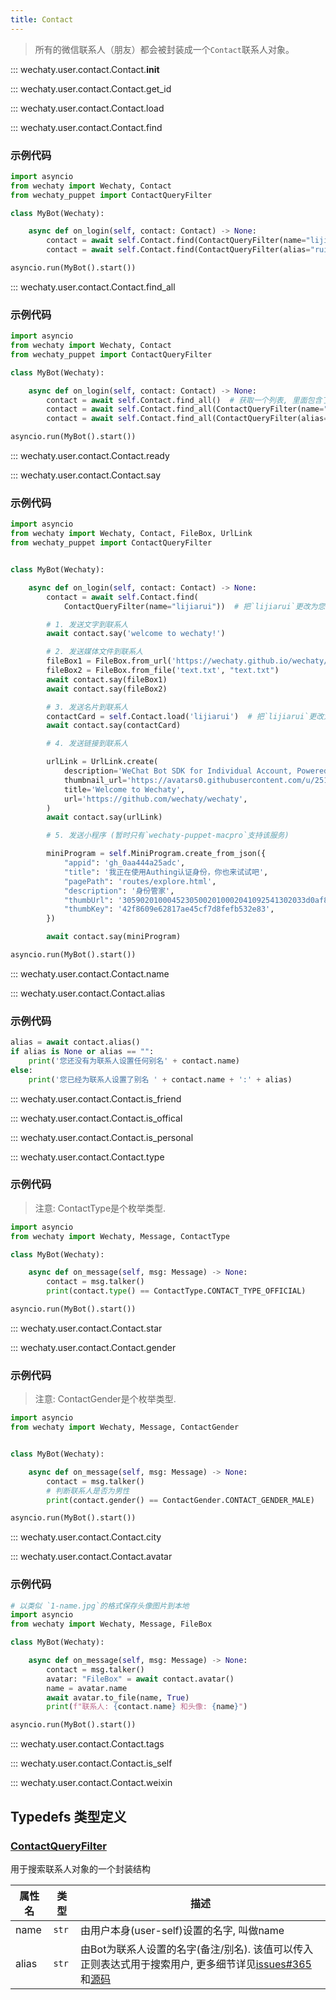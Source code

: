 ```yaml
---
title: Contact
---
```


> 所有的微信联系人（朋友）都会被封装成一个`Contact`联系人对象。

::: wechaty.user.contact.Contact.__init__

::: wechaty.user.contact.Contact.get_id

::: wechaty.user.contact.Contact.load

::: wechaty.user.contact.Contact.find
### 示例代码
```python
import asyncio
from wechaty import Wechaty, Contact
from wechaty_puppet import ContactQueryFilter

class MyBot(Wechaty):

    async def on_login(self, contact: Contact) -> None:
        contact = await self.Contact.find(ContactQueryFilter(name="lijiarui"))
        contact = await self.Contact.find(ContactQueryFilter(alias="ruirui"))

asyncio.run(MyBot().start())
```

::: wechaty.user.contact.Contact.find_all
### 示例代码
```python
import asyncio
from wechaty import Wechaty, Contact
from wechaty_puppet import ContactQueryFilter

class MyBot(Wechaty):

    async def on_login(self, contact: Contact) -> None:
        contact = await self.Contact.find_all()  # 获取一个列表, 里面包含了Bot所有的联系人
        contact = await self.Contact.find_all(ContactQueryFilter(name="lijiarui"))  # 获取一个包含所有名字为lijiarui的联系人的列表
        contact = await self.Contact.find_all(ContactQueryFilter(alias="ruirui"))   # 获取一个包含所有别名(备注)为ruirui的联系人的列表

asyncio.run(MyBot().start())
```


::: wechaty.user.contact.Contact.ready


::: wechaty.user.contact.Contact.say
### 示例代码
```python
import asyncio
from wechaty import Wechaty, Contact, FileBox, UrlLink
from wechaty_puppet import ContactQueryFilter


class MyBot(Wechaty):

    async def on_login(self, contact: Contact) -> None:
        contact = await self.Contact.find(
            ContactQueryFilter(name="lijiarui"))  # 把`lijiarui`更改为您在微信中的任意联系人的姓名

        # 1. 发送文字到联系人
        await contact.say('welcome to wechaty!')

        # 2. 发送媒体文件到联系人
        fileBox1 = FileBox.from_url('https://wechaty.github.io/wechaty/images/bot-qr-code.png', "bot-qr-code.png")
        fileBox2 = FileBox.from_file('text.txt', "text.txt")
        await contact.say(fileBox1)
        await contact.say(fileBox2)

        # 3. 发送名片到联系人
        contactCard = self.Contact.load('lijiarui')  # 把`lijiarui`更改为您在微信中的任意联系人的姓名
        await contact.say(contactCard)

        # 4. 发送链接到联系人

        urlLink = UrlLink.create(
            description='WeChat Bot SDK for Individual Account, Powered by TypeScript, Docker, and Love',
            thumbnail_url='https://avatars0.githubusercontent.com/u/25162437?s=200&v=4',
            title='Welcome to Wechaty',
            url='https://github.com/wechaty/wechaty',
        )
        await contact.say(urlLink)

        # 5. 发送小程序 (暂时只有`wechaty-puppet-macpro`支持该服务)

        miniProgram = self.MiniProgram.create_from_json({
            "appid": 'gh_0aa444a25adc',
            "title": '我正在使用Authing认证身份，你也来试试吧',
            "pagePath": 'routes/explore.html',
            "description": '身份管家',
            "thumbUrl": '30590201000452305002010002041092541302033d0af802040b30feb602045df0c2c5042b777875706c6f61645f31373533353339353230344063686174726f6f6d3131355f313537363035393538390204010400030201000400',
            "thumbKey": '42f8609e62817ae45cf7d8fefb532e83',
        })

        await contact.say(miniProgram)

asyncio.run(MyBot().start())
```

::: wechaty.user.contact.Contact.name

::: wechaty.user.contact.Contact.alias
### 示例代码
```python
alias = await contact.alias()
if alias is None or alias == "":
    print('您还没有为联系人设置任何别名' + contact.name)
else:
    print('您已经为联系人设置了别名 ' + contact.name + ':' + alias)

```

::: wechaty.user.contact.Contact.is_friend

::: wechaty.user.contact.Contact.is_offical

::: wechaty.user.contact.Contact.is_personal

::: wechaty.user.contact.Contact.type
### 示例代码
> 注意: ContactType是个枚举类型.

```python
import asyncio
from wechaty import Wechaty, Message, ContactType

class MyBot(Wechaty):

    async def on_message(self, msg: Message) -> None:
        contact = msg.talker()
        print(contact.type() == ContactType.CONTACT_TYPE_OFFICIAL)

asyncio.run(MyBot().start())
```

::: wechaty.user.contact.Contact.star

::: wechaty.user.contact.Contact.gender
### 示例代码
> 注意: ContactGender是个枚举类型.

```python
import asyncio
from wechaty import Wechaty, Message, ContactGender


class MyBot(Wechaty):

    async def on_message(self, msg: Message) -> None:
        contact = msg.talker()
        # 判断联系人是否为男性
        print(contact.gender() == ContactGender.CONTACT_GENDER_MALE)

asyncio.run(MyBot().start())
```


::: wechaty.user.contact.Contact.city

::: wechaty.user.contact.Contact.avatar
### 示例代码
```python
# 以类似 `1-name.jpg`的格式保存头像图片到本地
import asyncio
from wechaty import Wechaty, Message, FileBox

class MyBot(Wechaty):

    async def on_message(self, msg: Message) -> None:
        contact = msg.talker()
        avatar: "FileBox" = await contact.avatar()
        name = avatar.name
        await avatar.to_file(name, True)
        print(f"联系人: {contact.name} 和头像: {name}")

asyncio.run(MyBot().start())
```

::: wechaty.user.contact.Contact.tags

::: wechaty.user.contact.Contact.is_self

::: wechaty.user.contact.Contact.weixin

## Typedefs 类型定义

### [ContactQueryFilter](contact.md#ContactQueryFilter) 

用于搜索联系人对象的一个封装结构

| **属性名** | 类型     | **描述**                                                     |
| ---------- | -------- | ------------------------------------------------------------ |
| name       | `str` | 由用户本身(user-self)设置的名字, 叫做name                    |
| alias      | `str` | 由Bot为联系人设置的名字(备注/别名). 该值可以传入正则表达式用于搜索用户, 更多细节详见[issues#365](https://github.com/wechaty/wechaty/issues/365)和[源码](https://github.com/wechaty/python-wechaty-puppet/blob/master/src/wechaty_puppet/schemas/contact.py) |

